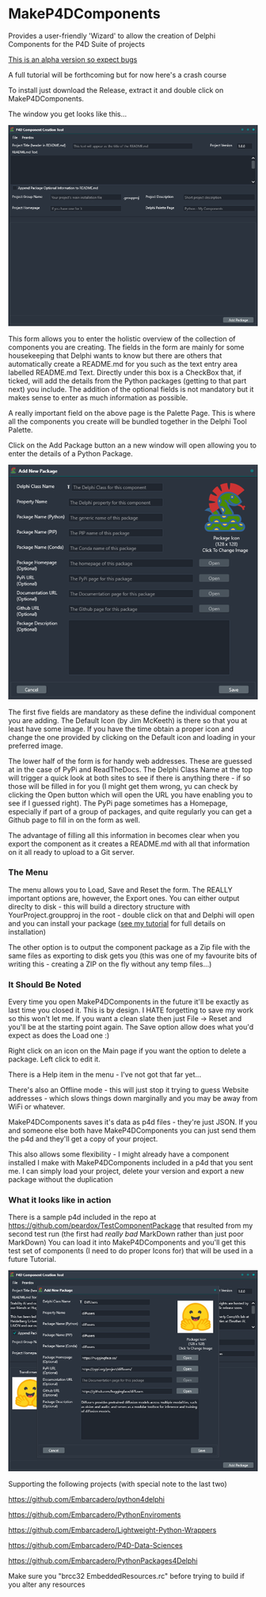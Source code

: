 ﻿# MakeP4DComponents

Provides a user-friendly 'Wizard' to allow the creation of Delphi Components for the P4D Suite of projects

<u>This is an alpha version so expect bugs</u>

A full tutorial will be forthcoming but for now here's a crash course

To install just download the Release, extract it and double click on MakeP4DComponents.

The window you get looks like this...

![mainForm](images\mainForm.png)

This form allows you to enter the holistic overview of the collection of components you are creating. The fields in the form are mainly for some housekeeping that Delphi wants to know but there are others that automatically create a README.md for you such as the text entry area labelled README.md Text.
Directly under this box is a CheckBox that, if ticked, will add the details from the Python packages (getting to that part next) you include. The addition of the optional fields is not mandatory but it makes sense to enter as much information as possible.  

A really important field on the above page is the Palette Page. This is where all the components you create will be bundled together in the Delphi Tool Palette.

Click on the Add Package button an a new window will open allowing you to enter the details of a Python Package.

![componentForm](images\componentForm.png)

The first five fields are mandatory as these define the individual component you are adding. The Default Icon (by Jim McKeeth) is there so that you at least have some image. If you have the time obtain a proper icon and change the one provided by clicking on the Default icon and loading in your preferred image.

The lower half of the form is for handy web addresses. These are guessed at in the case of PyPi and ReadTheDocs. The Delphi Class Name at the top will trigger a quick look at both sites to see if there is anything there - if so those will be filled in for you (I might get them wrong, yu can check by clicking the Open button which will open the URL you have enabling you to see if I guessed right). The PyPi page sometimes has a Homepage, especially if part of a group of packages, and quite regularly you can get a Github page to fill in on the form as well.

The advantage of filling all this information in becomes clear when you export the component as it creates a README.md with all that information on it all ready to upload to a Git server.

### The Menu

The menu allows you to Load, Save and Reset the form. The REALLY important options are, however, the Export ones. You can either output direclty to disk - this will build a directory structure with YourProject.groupproj in the root - double click on that and Delphi will open and you can install your package ([see my tutorial](https://peardox.com/mixing-python-and-delphi-made-easy/) for full details on installation) 

The other option is to output the component package as a Zip file with the same files as exporting to disk gets you (this was one of my favourite bits of writing this - creating a ZIP on the fly without any temp files...)

### It Should Be Noted

Every time you open MakeP4DComponents in the future it'll be exactly as last time you closed it. This is by design. I HATE forgetting to save my work so this won't let me. If you want a clean slate then just File -> Reset and you'll be at the starting point again. The Save option allow does what you'd expect as does the Load one :) 

Right click on an icon on the Main page if you want the option to delete a package. Left click to edit it.

There is a Help item in the menu - I've not got that far yet...

There's also an Offline mode - this will just stop it trying to guess Website addresses - which slows things down marginally and you may be away from WiFi or whatever.

MakeP4DComponents saves it's data as p4d files - they're just JSON. If you and someone else both have MakeP4DComponents you can just send them the p4d and they'll get a copy of your project.

This also allows some flexibility - I might already have a component installed I make with MakeP4DComponents included in a p4d that you sent me. I can simply load your project, delete your version and export a new package without the duplication

### What it looks like in action

There is a sample p4d included in the repo at https://github.com/peardox/TestComponentPackage that resulted from my second test run (the first had *really bad* MarkDown rather than just poor MarkDown) You can load it into MakeP4DComponents and you'll get this test set of components (I need to do proper Icons for) that will be used in a future Tutorial.

![TestRun](images\TestRun.png)

Supporting the following projects (with special note to the last two)

https://github.com/Embarcadero/python4delphi

https://github.com/Embarcadero/PythonEnviroments

https://github.com/Embarcadero/Lightweight-Python-Wrappers

https://github.com/Embarcadero/P4D-Data-Sciences

https://github.com/Embarcadero/PythonPackages4Delphi







Make sure you "brcc32 EmbeddedResources.rc" before trying to build if you alter any resources

